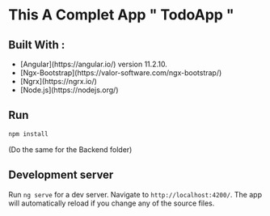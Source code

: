 # This A Complet App " TodoApp " 

## Built With :

<ul>
      <li> [Angular](https://angular.io/) version 11.2.10. </li> 
      <li> [Ngx-Bootstrap](https://valor-software.com/ngx-bootstrap/) </li> 
      <li> [Ngrx](https://ngrx.io/) </li> 
      <li> [Node.js](https://nodejs.org/) </li> 
</ul>

## Run

```bash
npm install
```

(Do the same for the Backend folder)

## Development server

Run `ng serve` for a dev server. Navigate to `http://localhost:4200/`. The app will automatically reload if you change any of the source files.
